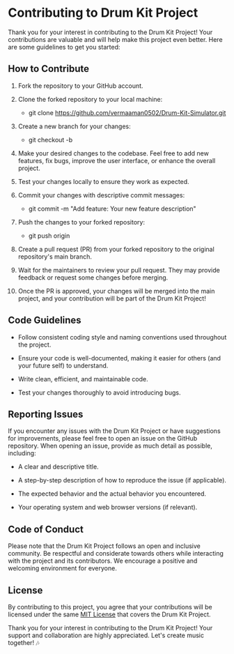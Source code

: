 # Contributing to Drum Kit Project

Thank you for your interest in contributing to the Drum Kit Project! Your contributions are valuable and will help make this project even better. Here are some guidelines to get you started:


## How to Contribute

1. Fork the repository to your GitHub account.

2. Clone the forked repository to your local machine:

    - git clone https://github.com/vermaaman0502/Drum-Kit-Simulator.git

3. Create a new branch for your changes:
    - git checkout -b <newBranchName>

4. Make your desired changes to the codebase. Feel free to add new features, fix bugs, improve the user interface, or enhance the overall project.

5. Test your changes locally to ensure they work as expected.

6. Commit your changes with descriptive commit messages:
    - git commit -m "Add feature: Your new feature description"

7. Push the changes to your forked repository:
    - git push origin <branchName>

8. Create a pull request (PR) from your forked repository to the original repository's main branch.

9. Wait for the maintainers to review your pull request. They may provide feedback or request some changes before merging.

10. Once the PR is approved, your changes will be merged into the main project, and your contribution will be part of the Drum Kit Project!


## Code Guidelines

- Follow consistent coding style and naming conventions used throughout the project.

- Ensure your code is well-documented, making it easier for others (and your future self) to understand.

- Write clean, efficient, and maintainable code.

- Test your changes thoroughly to avoid introducing bugs.


## Reporting Issues

If you encounter any issues with the Drum Kit Project or have suggestions for improvements, please feel free to open an issue on the GitHub repository. When opening an issue, provide as much detail as possible, including:

- A clear and descriptive title.

- A step-by-step description of how to reproduce the issue (if applicable).

- The expected behavior and the actual behavior you encountered.

- Your operating system and web browser versions (if relevant).


## Code of Conduct

Please note that the Drum Kit Project follows an open and inclusive community. Be respectful and considerate towards others while interacting with the project and its contributors. We encourage a positive and welcoming environment for everyone.


## License

By contributing to this project, you agree that your contributions will be licensed under the same [MIT License](LICENSE) that covers the Drum Kit Project.

Thank you for your interest in contributing to the Drum Kit Project! Your support and collaboration are highly appreciated. Let's create music together! 🎶






